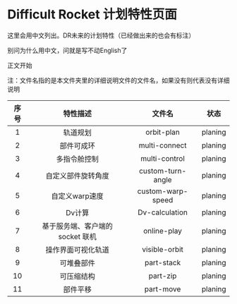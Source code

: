 # Difficult Rocket 计划特性页面

这里会用中文列出。DR未来的计划特性（已经做出来的也会有标注）

别问为什么用中文，问就是写不动English了

正文开始

注：文件名指的是本文件夹里的详细说明文件的文件名，如果没有则代表没有详细说明

| 序号 | 特性描述 | 文件名 | 状态 |
| :----: | :----: | :----: | :----: |
| 1 | 轨道规划 | orbit-plan | planing |
| 2 | 部件可成环 | multi-connect | planing |
| 3 | 多指令舱控制 | multi-control | planing |
| 4 | 自定义部件旋转角度 | custom-turn-angle | planing |
| 5 | 自定义warp速度 | custom-warp-speed | planing |
| 6 | Dv计算 | Dv-calculation | planing |
| 7 | 基于服务端、客户端的 socket 联机 | online-play | planing |
| 8 | 操作界面可视化轨道 | visible-orbit | planing |
| 9 | 可堆叠部件 | part-stack | planing |
| 10 | 可压缩结构 | part-zip | planing |
| 11 | 部件平移 | part-move | planing |
